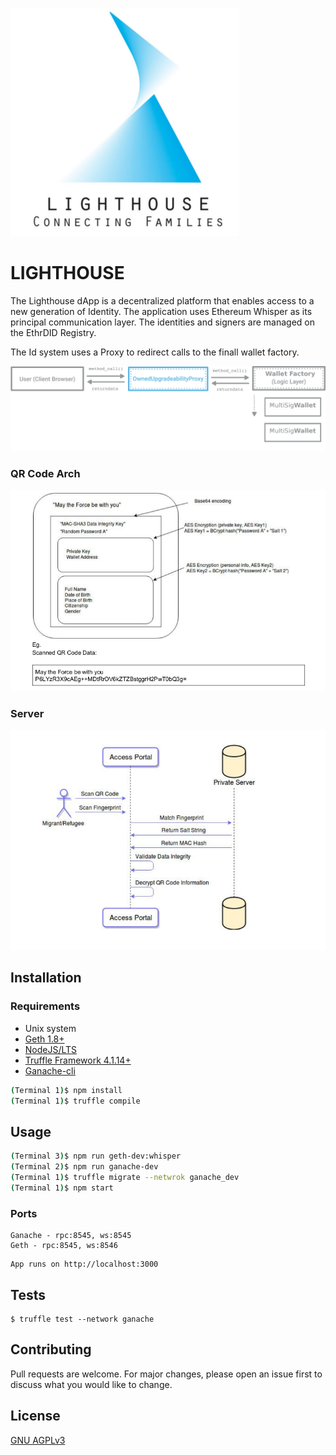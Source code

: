 ![Alt text](./doc/images/LIGHTHOUSE.png "LIGHTHOUSE")

# LIGHTHOUSE

The Lighthouse dApp is a decentralized platform that enables access to a new generation of Identity. The application uses Ethereum Whisper as its principal communication layer. The identities and signers are managed on the EthrDID Registry.

The Id system uses a Proxy to redirect calls to the finall wallet factory.

![Alt text](./doc/images/Arch.png "Wallet generation")

### QR Code Arch

![Alt text](./doc/images/QR.png "Printed QR Code")

### Server

![Alt text](./doc/images/Server.png "Central point in design")

## Installation

### Requirements
* Unix system
* [Geth 1.8+](https://github.com/ethereum/go-ethereum/releases)
* [NodeJS/LTS](https://nodejs.org/en/download/package-manager/)
* [Truffle Framework 4.1.14+](https://truffleframework.com/truffle)
* [Ganache-cli](https://github.com/trufflesuite/ganache-cli)

```sh
(Terminal 1)$ npm install
(Terminal 1)$ truffle compile
```

## Usage

```sh
(Terminal 3)$ npm run geth-dev:whisper
(Terminal 2)$ npm run ganache-dev
(Terminal 1)$ truffle migrate --netwrok ganache_dev
(Terminal 1)$ npm start
```

### Ports
```
Ganache - rpc:8545, ws:8545
Geth - rpc:8545, ws:8546
```
```
App runs on http://localhost:3000
```


## Tests

```
$ truffle test --network ganache
```

## Contributing
Pull requests are welcome. For major changes, please open an issue first to discuss what you would like to change.

## License
[GNU AGPLv3](https://choosealicense.com/licenses/agpl-3.0/)
